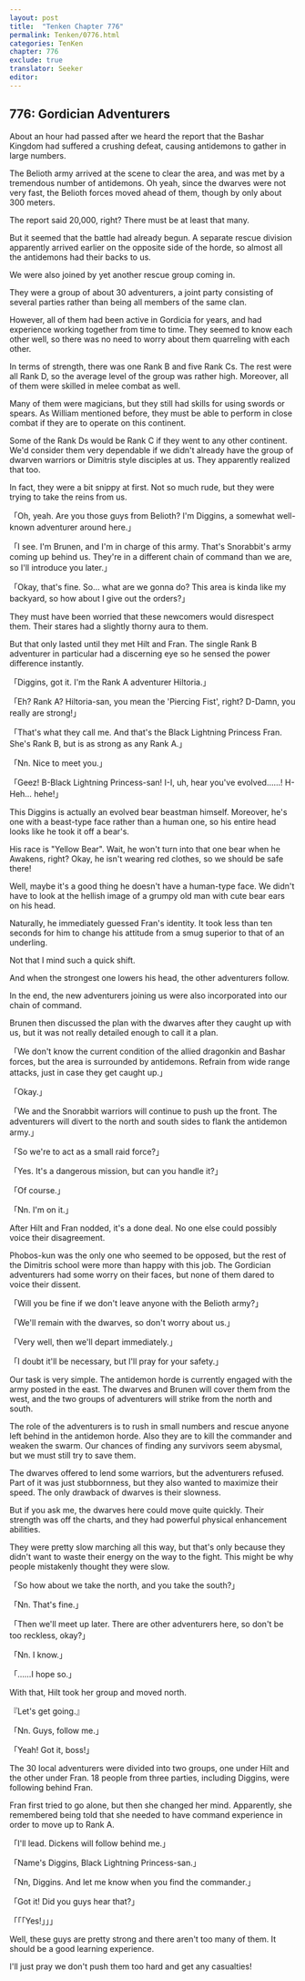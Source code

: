 ```yaml
---
layout: post
title:  "Tenken Chapter 776"
permalink: Tenken/0776.html
categories: TenKen
chapter: 776
exclude: true
translator: Seeker
editor: 
---
```

<h2 id="ch776">776: Gordician Adventurers</h2>

<p>About an hour had passed after we heard the report that the Bashar Kingdom had suffered a crushing defeat, causing antidemons to gather in large numbers.</p>

<p>The Belioth army arrived at the scene to clear the area, and was met by a tremendous number of antidemons. Oh yeah, since the dwarves were not very fast, the Belioth forces moved ahead of them, though by only about 300 meters.</p>

<p>The report said 20,000, right? There must be at least that many.</p>

<p>But it seemed that the battle had already begun. A separate rescue division apparently arrived earlier on the opposite side of the horde, so almost all the antidemons had their backs to us.</p>

<p>We were also joined by yet another rescue group coming in.</p>

<p>They were a group of about 30 adventurers, a joint party consisting of several parties rather than being all members of the same clan.</p>

<p>However, all of them had been active in Gordicia for years, and had experience working together from time to time. They seemed to know each other well, so there was no need to worry about them quarreling with each other.</p>

<p>In terms of strength, there was one Rank B and five Rank Cs. The rest were all Rank D, so the average level of the group was rather high. Moreover, all of them were skilled in melee combat as well.</p>

<p>Many of them were magicians, but they still had skills for using swords or spears. As William mentioned before, they must be able to perform in close combat if they are to operate on this continent.</p>

<p>Some of the Rank Ds would be Rank C if they went to any other continent. We'd consider them very dependable if we didn't already have the group of dwarven warriors or Dimitris style disciples at us. They apparently realized that too.</p>

<p>In fact, they were a bit snippy at first. Not so much rude, but they were trying to take the reins from us.</p>

<p>「Oh, yeah. Are you those guys from Belioth? I'm Diggins, a somewhat well-known adventurer around here.」</p>
<p>「I see. I'm Brunen, and I'm in charge of this army. That's Snorabbit's army coming up behind us. They're in a different chain of command than we are, so I'll introduce you later.」</p>
<p>「Okay, that's fine. So… what are we gonna do? This area is kinda like my backyard, so how about I give out the orders?」</p>

<p>They must have been worried that these newcomers would disrespect them. Their stares had a slightly thorny aura to them.</p>

<p>But that only lasted until they met Hilt and Fran. The single Rank B adventurer in particular had a discerning eye so he sensed the power difference instantly.</p>

<p>「Diggins, got it. I'm the Rank A adventurer Hiltoria.」</p>
<p>「Eh? Rank A? Hiltoria-san, you mean the 'Piercing Fist', right? D-Damn, you really are strong!」</p>
<p>「That's what they call me. And that's the Black Lightning Princess Fran. She's Rank B, but is as strong as any Rank A.」</p>
<p>「Nn. Nice to meet you.」</p>
<p>「Geez! B-Black Lightning Princess-san! I-I, uh, hear you've evolved……! H-Heh… hehe!」</p>

<p>This Diggins is actually an evolved bear beastman himself. Moreover, he's one with a beast-type face rather than a human one, so his entire head looks like he took it off a bear's.</p>

<p>His race is "Yellow Bear". Wait, he won't turn into that one bear when he Awakens, right? Okay, he isn't wearing red clothes, so we should be safe there!</p>

<p>Well, maybe it's a good thing he doesn't have a human-type face. We didn't have to look at the hellish image of a grumpy old man with cute bear ears on his head.</p>

<p>Naturally, he immediately guessed Fran's identity. It took less than ten seconds for him to change his attitude from a smug superior to that of an underling.</p>

<p>Not that I mind such a quick shift.</p>

<p>And when the strongest one lowers his head, the other adventurers follow.</p>

<p>In the end, the new adventurers joining us were also incorporated into our chain of command.</p>

<p>Brunen then discussed the plan with the dwarves after they caught up with us, but it was not really detailed enough to call it a plan.</p>

<p>「We don't know the current condition of the allied dragonkin and Bashar forces, but the area is surrounded by antidemons. Refrain from wide range attacks, just in case they get caught up.」</p>
<p>「Okay.」</p>
<p>「We and the Snorabbit warriors will continue to push up the front. The adventurers will divert to the north and south sides to flank the antidemon army.」</p>
<p>「So we're to act as a small raid force?」</p>
<p>「Yes. It's a dangerous mission, but can you handle it?」</p>
<p>「Of course.」</p>
<p>「Nn. I'm on it.」</p>

<p>After Hilt and Fran nodded, it's a done deal. No one else could possibly voice their disagreement.</p>

<p>Phobos-kun was the only one who seemed to be opposed, but the rest of the Dimitris school were more than happy with this job. The Gordician adventurers had some worry on their faces, but none of them dared to voice their dissent.</p>

<p>「Will you be fine if we don't leave anyone with the Belioth army?」</p>
<p>「We'll remain with the dwarves, so don't worry about us.」</p>
<p>「Very well, then we'll depart immediately.」</p>
<p>「I doubt it'll be necessary, but I'll pray for your safety.」</p>

<p>Our task is very simple. The antidemon horde is currently engaged with the army posted in the east. The dwarves and Brunen will cover them from the west, and the two groups of adventurers will strike from the north and south.</p>

<p>The role of the adventurers is to rush in small numbers and rescue anyone left behind in the antidemon horde. Also they are to kill the commander and weaken the swarm. Our chances of finding any survivors seem abysmal, but we must still try to save them.</p>

<p>The dwarves offered to lend some warriors, but the adventurers refused. Part of it was just stubbornness, but they also wanted to maximize their speed. The only drawback of dwarves is their slowness.</p>

<p>But if you ask me, the dwarves here could move quite quickly. Their strength was off the charts, and they had powerful physical enhancement abilities.</p>

<p>They were pretty slow marching all this way, but that's only because they didn't want to waste their energy on the way to the fight. This might be why people mistakenly thought they were slow.</p>

<p>「So how about we take the north, and you take the south?」</p>
<p>「Nn. That's fine.」</p>
<p>「Then we'll meet up later. There are other adventurers here, so don't be too reckless, okay?」</p>
<p>「Nn. I know.」</p>
<p>「……I hope so.」</p>

<p>With that, Hilt took her group and moved north.</p>

<p>『Let's get going.』</p>
<p>「Nn. Guys, follow me.」</p>
<p>「Yeah! Got it, boss!」</p>

<p>The 30 local adventurers were divided into two groups, one under Hilt and the other under Fran. 18 people from three parties, including Diggins, were following behind Fran.</p>

<p>Fran first tried to go alone, but then she changed her mind. Apparently, she remembered being told that she needed to have command experience in order to move up to Rank A.</p>

<p>「I'll lead. Dickens will follow behind me.」</p>
<p>「Name's Diggins, Black Lightning Princess-san.」</p>
<p>「Nn, Diggins. And let me know when you find the commander.」</p>
<p>「Got it! Did you guys hear that?」</p>
<p>「「「Yes!」」」</p>

<p>Well, these guys are pretty strong and there aren't too many of them. It should be a good learning experience.</p>

<p>I'll just pray we don't push them too hard and get any casualties!</p>




